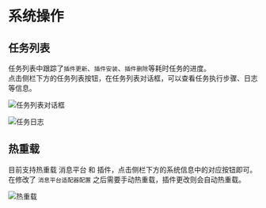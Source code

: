 # 系统操作

## 任务列表

任务列表中跟踪了`插件更新`、`插件安装`、`插件删除`等耗时任务的进度。  
点击侧栏下方的任务列表按钮，在任务列表对话框，可以查看任务执行步骤、日志等信息。

![任务列表对话框](/assets/image/webui_system_02.png)

![任务日志](/assets/image/webui_system_03.png)

## 热重载

目前支持热重载 消息平台 和 插件，点击侧栏下方的系统信息中的对应按钮即可。  
在修改了 `消息平台适配器配置` 之后需要手动热重载，插件更改则会自动热重载。

![热重载](/assets/image/webui_system_04.png)